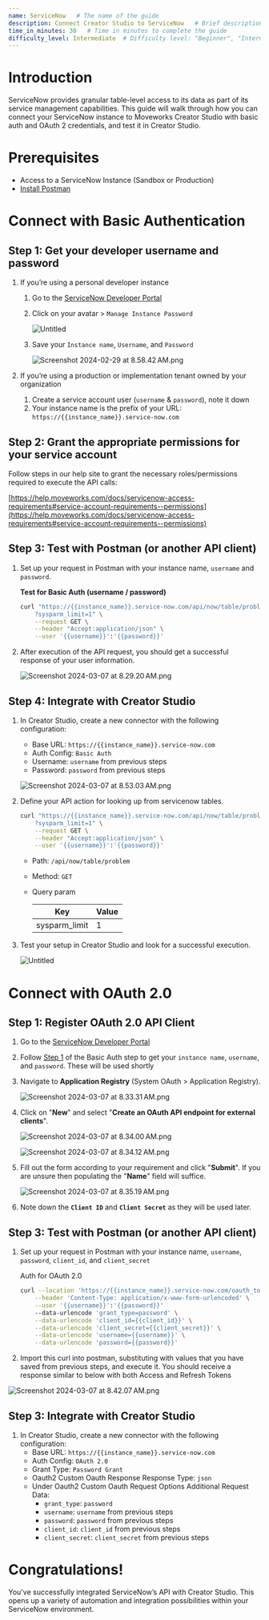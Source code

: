 ```yaml
---
name: ServiceNow   # The name of the guide
description: Connect Creator Studio to ServiceNow   # Brief description of the guide
time_in_minutes: 30   # Time in minutes to complete the guide
difficulty_level: Intermediate  # Difficulty level: "Beginner", "Intermediate", or "Advanced"
---
```


# **Introduction**

ServiceNow provides granular table-level access to its data as part of its service management capabilities. This guide will walk through how you can connect your ServiceNow instance to Moveworks Creator Studio with basic auth and OAuth 2 credentials, and test it in Creator Studio.

# **Prerequisites**

- Access to a ServiceNow Instance (Sandbox or Production)
- [Install Postman](https://www.postman.com/downloads/)

# **Connect with Basic Authentication**

## **Step 1: Get your developer username and password**

1. If you’re using a personal developer instance
    1. Go to the [ServiceNow Developer Portal](https://developer.servicenow.com/dev.do)
    2. Click on your avatar > `Manage Instance Password`
        
        ![Untitled](Authentication%20Tutorial%20ServiceNow%20v2%20bf9283817e704a4385a4c5e8ffe8859e/Untitled.png)
        
    3. Save your `Instance name`, `Username`, and `Password`
        
        ![Screenshot 2024-02-29 at 8.58.42 AM.png](Authentication%20Tutorial%20ServiceNow%20v2%20bf9283817e704a4385a4c5e8ffe8859e/Screenshot_2024-02-29_at_8.58.42_AM.png)
        
2. If you’re using a production or implementation tenant owned by your organization
    1. Create a service account user (`username` & `password`), note it down
    2. Your instance name is the prefix of your URL: `https://{{instance_name}}.service-now.com`

## Step 2: Grant the appropriate permissions for your service account

Follow steps in our help site to grant the necessary roles/permissions required to execute the API calls:

[https://help.moveworks.com/docs/servicenow-access-requirements#service-account-requirements--permissions](https://help.moveworks.com/docs/servicenow-access-requirements#service-account-requirements--permissions)

## **Step 3: Test with Postman (or another API client)**

1. Set up your request in Postman with your instance name,  `username` and `password`. 
    
    **Test for Basic Auth (username / password)**
    
    ```bash
    curl "https://{{instance_name}}.service-now.com/api/now/table/problem
    	?sysparm_limit=1" \
    	--request GET \
    	--header "Accept:application/json" \
    	--user '{{username}}':'{{password}}'
    ```
    
2. After execution of the API request, you should get a successful response of your user information.
    
    ![Screenshot 2024-03-07 at 8.29.20 AM.png](Authentication%20Tutorial%20ServiceNow%20v2%20bf9283817e704a4385a4c5e8ffe8859e/Screenshot_2024-03-07_at_8.29.20_AM.png)
    

## **Step 4: Integrate with Creator Studio**

1. In Creator Studio, create a new connector with the following configuration:
    - Base URL: `https://{{instance_name}}.service-now.com`
    - Auth Config: `Basic Auth`
    - Username: `username` from previous steps
    - Password: `password` from previous steps
    
    ![Screenshot 2024-03-07 at 8.53.03 AM.png](Authentication%20Tutorial%20ServiceNow%20v2%20bf9283817e704a4385a4c5e8ffe8859e/Screenshot_2024-03-07_at_8.53.03_AM.png)
    
2. Define your API action for looking up from servicenow tables.
    
    ```bash
    curl "https://{{instance_name}}.service-now.com/api/now/table/problem
    	?sysparm_limit=1" \
    	--request GET \
    	--header "Accept:application/json" \
    	--user '{{username}}':'{{password}}'
    ```
    
    - Path: `/api/now/table/problem`
    - Method: `GET`
    - Query param
        
        
        | Key | Value |
        | --- | --- |
        | sysparm_limit | 1 |
3. Test your setup in Creator Studio and look for a successful execution.
    
    ![Untitled](Authentication%20Tutorial%20ServiceNow%20v2%20bf9283817e704a4385a4c5e8ffe8859e/Untitled%201.png)
    

# Connect with OAuth 2.0

## Step 1: Register OAuth 2.0 API Client

1. Go to the [ServiceNow Developer Portal](https://developer.servicenow.com/dev.do)
2. Follow [Step 1](https://www.notion.so/Authentication-Tutorial-ServiceNow-v2-bf9283817e704a4385a4c5e8ffe8859e?pvs=21) of the Basic Auth step to get your `instance name`, `username`, and `password`. These will be used shortly
3. Navigate to **Application Registry** (System OAuth > Application Registry).
    
    ![Screenshot 2024-03-07 at 8.33.31 AM.png](Authentication%20Tutorial%20ServiceNow%20v2%20bf9283817e704a4385a4c5e8ffe8859e/Screenshot_2024-03-07_at_8.33.31_AM.png)
    
4. Click on "**New**" and select "**Create an OAuth API endpoint for external clients**".
    
    ![Screenshot 2024-03-07 at 8.34.00 AM.png](Authentication%20Tutorial%20ServiceNow%20v2%20bf9283817e704a4385a4c5e8ffe8859e/Screenshot_2024-03-07_at_8.34.00_AM.png)
    
    ![Screenshot 2024-03-07 at 8.34.12 AM.png](Authentication%20Tutorial%20ServiceNow%20v2%20bf9283817e704a4385a4c5e8ffe8859e/Screenshot_2024-03-07_at_8.34.12_AM.png)
    
5. Fill out the form according to your requirement and click "**Submit**". If you are unsure then populating the "**Name**" field will suffice. 
    
    ![Screenshot 2024-03-07 at 8.35.19 AM.png](Authentication%20Tutorial%20ServiceNow%20v2%20bf9283817e704a4385a4c5e8ffe8859e/Screenshot_2024-03-07_at_8.35.19_AM.png)
    
6. Note down the **`Client ID`** and **`Client Secret`** as they will be used later.

## **Step 3: Test with Postman (or another API client)**

1. Set up your request in Postman with your instance name,  `username`, `password`, `client_id`, and `client_secret`
    
    Auth for OAuth 2.0
    
    ```bash
    curl --location 'https://{{instance_name}}.service-now.com/oauth_token.do' \
    	--header 'Content-Type: application/x-www-form-urlencoded' \
    	--user '{{username}}':'{{password}}'
    	--data-urlencode 'grant_type=password' \
    	--data-urlencode 'client_id={{client_id}}' \
    	--data-urlencode 'client_secret={{client_secret}}' \
    	--data-urlencode 'username={{username}}' \
    	--data-urlencode 'password={{password}}'
    ```
    
2. Import this curl into postman, substituting with values that you have saved from previous steps, and execute it. You should receive a response similar to below with both Access and Refresh Tokens

![Screenshot 2024-03-07 at 8.42.07 AM.png](Authentication%20Tutorial%20ServiceNow%20v2%20bf9283817e704a4385a4c5e8ffe8859e/Screenshot_2024-03-07_at_8.42.07_AM.png)

## **Step 3: Integrate with Creator Studio**

1. In Creator Studio, create a new connector with the following configuration:
    - Base URL: `https://{{instance_name}}.service-now.com`
    - Auth Config: `OAuth 2.0`
    - Grant Type: `Password Grant`
    - Oauth2 Custom Oauth Response Response Type: `json`
    - Under Oauth2 Custom Oauth Request Options Additional Request Data:
        - `grant_type`: `password`
        - `username`:  `username` from previous steps
        - `password`: `password` from previous steps
        - `client_id`: `client_id` from previous steps
        - `client_secret`: `client_secret` from previous steps

# **Congratulations!**

You've successfully integrated ServiceNow’s API with Creator Studio. This opens up a variety of automation and integration possibilities within your ServiceNow environment.